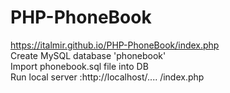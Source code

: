 # PHP-PhoneBook <br/>
https://italmir.github.io/PHP-PhoneBook/index.php<br/>
Create MySQL database 'phonebook'<br/>
Import phonebook.sql file into DB<br/>
Run local server :http://localhost/..<file path>.. /index.php

